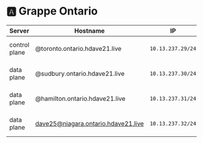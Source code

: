 # :a: Grappe Ontario

| Server           | Hostname                            |  IP               | Specs                 |
|------------------|-------------------------------------|-------------------|-----------------------|
| control plane    |      @toronto.ontario.hdave21.live  | `10.13.237.29/24` | 64GB Ram,      16cpus |
| data plane       |      @sudbury.ontario.hdave21.live  | `10.13.237.30/24` | 64GB Ram,      16cpus |
| data plane       |      @hamilton.ontario.hdave21.live | `10.13.237.31/24` | 64GB Ram,       8cpus |
| data plane       |dave25@niagara.ontario.hdave21.live  | `10.13.237.32/24` | 64GB Ram,      16cpus |
